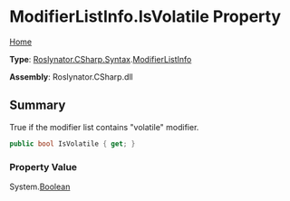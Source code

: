 # ModifierListInfo\.IsVolatile Property

[Home](../../../../../README.md)

**Type**: [Roslynator.CSharp.Syntax](../../README.md)\.[ModifierListInfo](../README.md)

**Assembly**: Roslynator\.CSharp\.dll

## Summary

True if the modifier list contains "volatile" modifier\.

```csharp
public bool IsVolatile { get; }
```

### Property Value

System\.[Boolean](https://docs.microsoft.com/en-us/dotnet/api/system.boolean)

